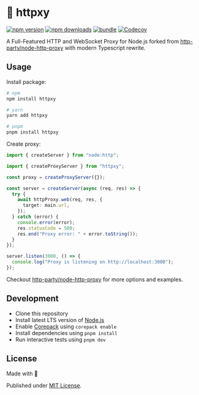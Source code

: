 # 🔀 httpxy

[![npm version][npm-version-src]][npm-version-href]
[![npm downloads][npm-downloads-src]][npm-downloads-href]
[![bundle][bundle-src]][bundle-href]
[![Codecov][codecov-src]][codecov-href]

A Full-Featured HTTP and WebSocket Proxy for Node.js forked from [http-party/node-http-proxy](https://github.com/http-party/node-http-proxy) with modern Typescript rewrite.

## Usage

Install package:

```sh
# npm
npm install httpxy

# yarn
yarn add httpxy

# pnpm
pnpm install httpxy
```

Create proxy:

```ts
import { createServer } from "node:http";

import { createProxyServer } from "httpxy";

const proxy = createProxyServer({});

const server = createServer(async (req, res) => {
  try {
    await httpProxy.web(req, res, {
      target: main.url,
    });
  } catch (error) {
    console.error(error);
    res.statusCode = 500;
    res.end("Proxy error: " + error.toString());
  }
});

server.listen(3000, () => {
  console.log("Proxy is listening on http://localhost:3000");
});
```

Checkout [http-party/node-http-proxy](https://github.com/http-party/node-http-proxy) for more options and examples.

## Development

- Clone this repository
- Install latest LTS version of [Node.js](https://nodejs.org/en/)
- Enable [Corepack](https://github.com/nodejs/corepack) using `corepack enable`
- Install dependencies using `pnpm install`
- Run interactive tests using `pnpm dev`

## License

Made with 💛

Published under [MIT License](./LICENSE).

<!-- Badges -->

[npm-version-src]: https://img.shields.io/npm/v/httpxy?style=flat&colorA=18181B&colorB=F0DB4F
[npm-version-href]: https://npmjs.com/package/httpxy
[npm-downloads-src]: https://img.shields.io/npm/dm/httpxy?style=flat&colorA=18181B&colorB=F0DB4F
[npm-downloads-href]: https://npmjs.com/package/httpxy
[codecov-src]: https://img.shields.io/codecov/c/gh/unjs/httpxy/main?style=flat&colorA=18181B&colorB=F0DB4F
[codecov-href]: https://codecov.io/gh/unjs/httpxy
[bundle-src]: https://img.shields.io/bundlephobia/minzip/httpxy?style=flat&colorA=18181B&colorB=F0DB4F
[bundle-href]: https://bundlephobia.com/result?p=httpxy
